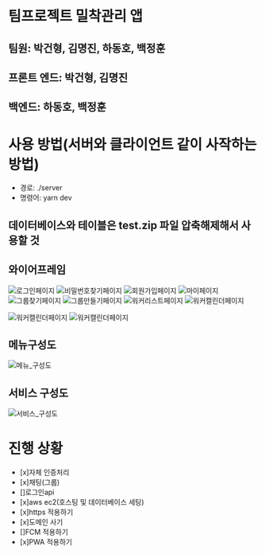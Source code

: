# 팀프로젝트 밀착관리 앱

## 팀원: 박건형, 김명진, 하동호, 백정훈

## 프론트 엔드: 박건형, 김명진

## 백엔드: 하동호, 백정훈

# 사용 방법(서버와 클라이언트 같이 사작하는 방법)

- 경로: ./server
- 명령어: yarn dev

## 데이터베이스와 테이블은 test.zip 파일 압축해제해서 사용할 것

## 와이어프레임

![로그인페이지](images/로그인페이지.png)
![비밀번호찾기페이지](images/비밀번호찾기페이지.png)
![회원가입페이지](images/회원가입페이지.png)
![마이페이지](images/마이페이지.png)
![그룹찾기페이지](images/그룹찾기페이지.png)
![그룹만들기페이지](images/그룹만들기페이지.png)
![워커리스트페이지](images/워커리스트페이지.png)
![워커캘린더페이지](images/워커캘린더페이지.png)

![워커캘린더페이지](images/게시물추가페이지.png)
![워커캘린더페이지](images/타임라인페이지.png)

## 메뉴구성도

![메뉴_구성도](images/메뉴_구성도.png)

## 서비스 구성도

![서비스_구성도](images/서비스구성도.png)

# 진행 상황

- [x]자체 인증처리
- [x]채팅(그룹)
- []로그인api
- [x]aws ec2(호스팅 및 데이터베이스 세팅)
- [x]https 적용하기
- [x]도메인 사기
- []FCM 적용하기
- [x]PWA 적용하기
